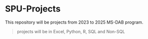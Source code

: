 # SPU-Projects
This repository will be projects from 2023 to 2025 MS-DAB program.
> projects will be in Excel, Python, R, SQL and Non-SQL

